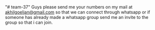 "# team-37" 
Guys please send me your numbers on my mail at akhilgoeljan@gmail.com so that we can connect through whatsapp or if someone has already made a whatsapp group send me an invite to the group so that i can join.
